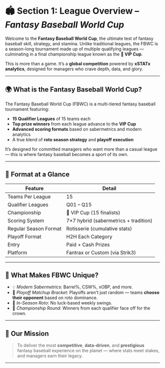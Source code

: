 # 🏟️ Section 1: League Overview – *Fantasy Baseball World Cup*

Welcome to the **Fantasy Baseball World Cup**, the ultimate test of fantasy baseball skill, strategy, and stamina. Unlike traditional leagues, the FBWC is a season-long tournament made up of multiple qualifying leagues — culminating in a final championship league known as the **👑 VIP Cup**.

This is more than a game. It’s a **global competition** powered by **xSTATx analytics**, designed for managers who crave depth, data, and glory.

---

## 🌍 What is the Fantasy Baseball World Cup?

The Fantasy Baseball World Cup (FBWC) is a multi-tiered fantasy baseball tournament featuring:

- **15 Qualifier Leagues** of 15 teams each
- **Top prize winners** from each league advance to the **VIP Cup**
- **Advanced scoring formats** based on sabermetrics and modern analytics
- A true blend of **roto season strategy** and **playoff execution**

It’s designed for committed managers who want more than a casual league — this is where fantasy baseball becomes a sport of its own.

---

## 📐 Format at a Glance

| Feature | Detail |
|--------|--------|
| Teams Per League | 15 |
| Qualifier Leagues | Q01 – Q15 |
| Championship | 👑 VIP Cup (15 finalists) |
| Scoring System | 7×7 hybrid (sabermetrics + tradition) |
| Regular Season Format | Rotisserie (cumulative stats) |
| Playoff Format | H2H Each Category |
| Entry | Paid + Cash Prizes |
| Platform | Fantrax or Custom (via Strik3) |

---

## 🧠 What Makes FBWC Unique?

- 💡 *Modern Sabermetrics*: Barrel%, CSW%, xOBP, and more.
- 🏁 *Playoff Matchup Bracket*: Playoffs aren't just random — teams **choose their opponent** based on roto dominance.
- 🧮 *In-Season Roto*: No luck-based weekly swings.
- 👑 *Championship Round*: Winners from each qualifier face off for the crown.

---

## 🎯 Our Mission

> To deliver the most **competitive**, **data-driven**, and **prestigious** fantasy baseball experience on the planet — where stats meet stakes, and managers earn their legacy.

---
